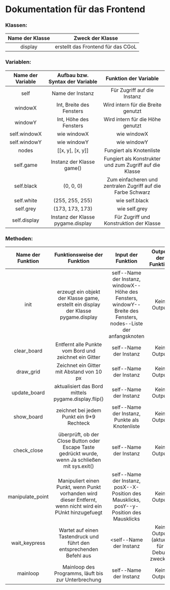 # Dokumentation für das Frontend
### Klassen:
|Name der Klasse|Zweck der Klasse|
|:-------------:|:--------------:|
|display|erstellt das Frontend für das CGoL|
### Variablen:
|Name der Variable|Aufbau bzw. Syntax der Variable|Funktion der Variable|
|:---------------:|:-----------------------------:|:-------------------:|
|self|Name der Instanz|Für Zugriff auf die Instanz|
|windowX|Int, Breite des Fensters|Wird intern für die Breite genutzt|
|windowY|Int, Höhe des Fensters|Wird intern für die Höhe genutzt|
|self.windowX|wie windowX|wie windowX|
|self.windowY|wie windowY|wie windowY|
|nodes|[[x, y], [x, y]]|Fungiert als Knotenliste|
|self.game|Instanz der Klasse game()|Fungiert als Konstrukter und zum Zugriff auf die Klasse|
|self.black|(0, 0, 0)|Zum einfacheren und zentralen Zugriff auf die Farbe Schwarz|
|self.white|(255, 255, 255)|wie self.black|
|self.grey|(173, 173, 173)|wie self.grey|
|self.display|Instanz der Klasse pygame.display|Für Zugriff und Konstruktion der Klasse|
### Methoden:
|Name der Funktion|Funktionsweise der Funktion|Input der Funktion|Output der Funktion|implementiert|weiteres|
|:---------------:|:-------------------------:|:----------------:|:-----------------:|:-----------:|:------:|
|init|erzeugt ein objekt der Klasse game, erstellt ein display der Klasse pygame.display|self--Name der Instanz,<br /> windowX--Höhe des Fensters,<br />windowY--Breite des Fensters,<br />nodes--Liste der anfangsknoten|Kein Output|:white_check_mark:|   |
|clear_board|Entfernt alle Punkte vom Bord und zeichnet ein Gitter|self--Name der Instanz|Kein Output|:white_check_mark:|nutzt draw_grid()|
|draw_grid|Zeichnet ein Gitter mit Abstand von 10 px|self--Name der Instanz|Kein Output|:white_check_mark:|greift auf self.windowX und self.windowY zu|
|update_board|aktualisiert das Bord mittels pygame.display.flip()|self--Name der Instanz|Kein Output|:white_check_mark:|   |
|show_board|zeichnet bei jedem Punkt ein 9*9 Rechteck|self--Name der Instanz,<br />Punkte als Knotenliste|Kein Output|:white_check_mark:|greift auf self.clear_board und self.update_board zu|
|check_close|überprüft, ob der Close Button oder Escape Taste gedrückt wurde, wenn Ja schließen mit sys.exit()|self--Name der Instanz|Kein Output|:white_check_mark:|nutzt das sys Modul|
|manipulate_point|Manipuliert einen Punkt, wenn Punkt vorhanden wird dieser Entfernt, wenn nicht wird ein PUnkt hinzugefuegt|self--Name der Instanz,<br />posX--X-Position des Mausklicks,<br />posY--y-Position des Mausklicks|Kein Output|:white_check_mark:|nutzt game.manipulate_point|
|wait_keypress|Wartet auf einen Tastendruck und führt den entsprechenden Befehl aus|<self--Name der Instanz|Kein Output (aktuell für Debug zwecke)|:white_check_mark:|nutzt diverse sys und pygame Befehle|
|mainloop|Mainloop des Programms, läuft bis zur Unterbrechung|self--Name der Instanz|Kein Output|:white_check_mark:|   |
